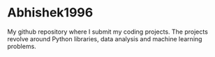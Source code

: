 # Abhishek1996
My github repository where I submit my coding projects. The projects revolve around Python libraries, data analysis and machine learning problems.
